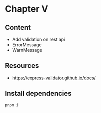 # Chapter V

## Content
- Add validation on rest api
- ErrorMessage
- WarnMessage
## Resources
- https://express-validator.github.io/docs/

## Install dependencies
```
pnpm i
```

